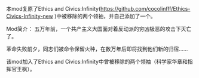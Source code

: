 本mod复原了Ethics and Civics:Infinity(https://github.com/cocolinfff/Ethics-Civics-Infinity-new )中被移除的两个领袖，并自己添加了一个。

Mod简介：
五万年前，一个共产主义大国面对着反动派的穷凶极恶的攻击下灭亡了。

革命失败前夕，同志们被命令保留火种，在数万年后即将找到他们新的归宿……

该mod加入了Ethics and Civics:Infinity中曾被移除的两个领袖（科学家华章和指挥官王枫）。


